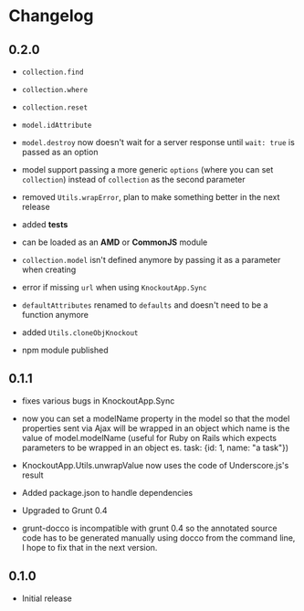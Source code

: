 <h1 class="page-header">Changelog</h1>

## 0.2.0

- `collection.find`

- `collection.where`

- `collection.reset`

- `model.idAttribute`

- `model.destroy` now doesn't wait for a server response until `wait: true` is passed as an option

- model support passing a more generic `options` (where you can set `collection`) instead of `collection` as the second parameter

- removed `Utils.wrapError`, plan to make something better in the next release

- added **tests**

- can be loaded as an **AMD** or **CommonJS** module

- `collection.model` isn't defined anymore by passing it as a parameter when creating

- error if missing `url` when using `KnockoutApp.Sync`

- `defaultAttributes` renamed to `defaults` and doesn't need to be a function anymore

- added `Utils.cloneObjKnockout`

- npm module published

## 0.1.1

- fixes various bugs in KnockoutApp.Sync

- now you can set a modelName property in the model so that the model properties sent via Ajax will be wrapped in an object which name is the value of   model.modelName (useful for Ruby on Rails which expects parameters to be wrapped in an object es. task: {id: 1, name: "a task"})

- KnockoutApp.Utils.unwrapValue now uses the code of Underscore.js's result

- Added package.json to handle dependencies

- Upgraded to Grunt 0.4

- grunt-docco is incompatible with grunt 0.4 so the annotated source code has to be generated manually using docco from the command line, I hope to fix that in the next version.

## 0.1.0

- Initial release